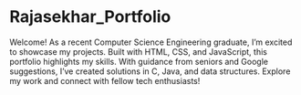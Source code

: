 # Rajasekhar_Portfolio
Welcome! As a recent Computer Science Engineering graduate, I’m excited to showcase my projects. Built with HTML, CSS, and JavaScript, this portfolio highlights my skills. With guidance from seniors and Google suggestions, I’ve created solutions in C, Java, and data structures. Explore my work and connect with fellow tech enthusiasts!
